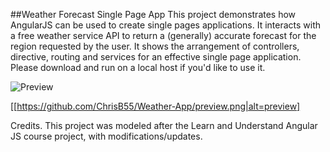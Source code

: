 ##Weather Forecast Single Page App 
This project demonstrates how AngularJS can be used to create single pages applications. It interacts with a free weather service API to return a (generally) accurate forecast for the region requested by the user. It shows the arrangement of controllers, directive, routing and services for an effective single page application. Please download and run on a local host if you'd like to use it. 

![Preview](https://github.com/ChrisB55/Weather-App/preview.png)

[[https://github.com/ChrisB55/Weather-App/preview.png|alt=preview]


Credits. 
This project was modeled after the Learn and Understand Angular JS course project, with modifications/updates. 
